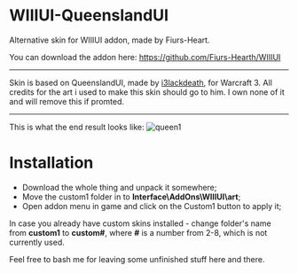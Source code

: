 # WIIIUI-QueenslandUI
Alternative skin for WIIIUI addon, made by Fiurs-Heart.
 
You can download the addon here: https://github.com/Fiurs-Hearth/WIIIUI
___
Skin is based on QueenslandUI, made by [i3lackdeath](https://www.hiveworkshop.com/members/i3lackdeath.169700/), for Warcraft 3.
All credits for the art i used to make this skin should go to him. I own none of it and will remove this if promted.
___
This is what the end result looks like:
![queen1](https://user-images.githubusercontent.com/59528934/153421022-9091ad86-96af-45a0-bcb4-651133f23903.png)
 
# Installation
- Download the whole thing and unpack it somewhere;
- Move the custom1 folder in to **Interface\AddOns\WIIIUI\art**;
- Open addon menu in game and click on the Custom1 button to apply it;
 
In case you already have custom skins installed - change folder's name from **custom1** to **custom#**, where **#** is a number from 2-8, which is not currently used.
 
Feel free to bash me for leaving some unfinished stuff here and there. 
